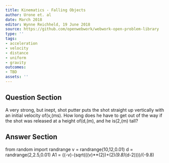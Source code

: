 ```yaml
---
title: Kinematics - Falling Objects
author: Urone et. al
date: March 2018
editor: Wynne Reichheld, 19 June 2018
source: https://github.com/openwebwork/webwork-open-problem-library
type: ''
tags:
- acceleration
- velocity
- distance
- uniform
- gravity
outcomes:
- TBD
assets: ''
---
```


## Question Section 

A very strong, but inept, shot putter puts the shot straight up vertically with an initial velocity of(v,(ms). How long does he have to get out of the way if the shot was released at a height of(d,(m), and he is(2,(m) tall?


## Answer Section

from random import randrange
v = randrange(10,12,0.01)
d = randrange(2,2.5,0.01)
A1 = ((-v)-(sqrt(((v)**(2))+(2)*(9.8)*(d-2))))/(-9.8)